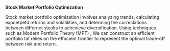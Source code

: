 **Stock Market Portfolio Optimization**

Stock market portfolio optimization involves analyzing trends, calculating expcetpetd returns and volatilities, and determing the correclations between differnet stcoks to achevieve diversification. Using techniques such as Modern Portfolio Theory (MPT) , We can construct an efficient portfolio tat relies on the effocient frontier to represent the optimal trade-off between risk and return.
